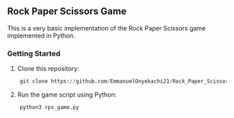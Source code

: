 ## Rock Paper Scissors Game

This is a very basic implementation of the Rock Paper Scissors game implemented in Python.

### Getting Started

1. Clone this repository:
```python
	git clone https://github.com/EmmanuelOnyekachi21/Rock_Paper_Scissors.git
```
2. Run the game script using Python:
```python
    python3 rps_game.py
```
